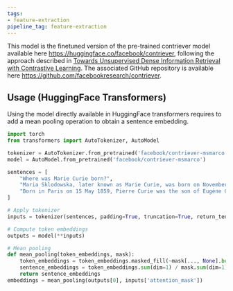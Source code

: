 ```yaml
---
tags:
- feature-extraction
pipeline_tag: feature-extraction
---
```

This model is the finetuned version of the pre-trained contriever model available here https://huggingface.co/facebook/contriever, following the approach described in [Towards Unsupervised Dense Information Retrieval with Contrastive Learning](https://arxiv.org/abs/2112.09118). The associated GitHub repository is available here https://github.com/facebookresearch/contriever.

## Usage (HuggingFace Transformers)
Using the model directly available in HuggingFace transformers requires to add a mean pooling operation to obtain a sentence embedding.

```python
import torch
from transformers import AutoTokenizer, AutoModel

tokenizer = AutoTokenizer.from_pretrained('facebook/contriever-msmarco')
model = AutoModel.from_pretrained('facebook/contriever-msmarco')

sentences = [
    "Where was Marie Curie born?",
    "Maria Sklodowska, later known as Marie Curie, was born on November 7, 1867.",
    "Born in Paris on 15 May 1859, Pierre Curie was the son of Eugène Curie, a doctor of French Catholic origin from Alsace."
]

# Apply tokenizer
inputs = tokenizer(sentences, padding=True, truncation=True, return_tensors='pt')

# Compute token embeddings
outputs = model(**inputs)

# Mean pooling
def mean_pooling(token_embeddings, mask):
    token_embeddings = token_embeddings.masked_fill(~mask[..., None].bool(), 0.)
    sentence_embeddings = token_embeddings.sum(dim=1) / mask.sum(dim=1)[..., None]
    return sentence_embeddings
embeddings = mean_pooling(outputs[0], inputs['attention_mask'])
```